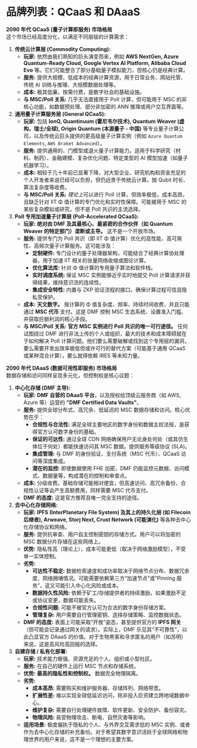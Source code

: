 # 品牌列表：QCaaS 和 DAaaS

**2090 年代 QCaaS (量子计算即服务) 市场格局**  
这个市场已经高度分化，以满足不同层级的计算需求：

1. **传统云计算层 (Commodity Computing):**
   - **玩家:** 依然由我们熟知的巨头演变而来，例如 **AWS NextGen, Azure Quantum-Ready Cloud, Google Vertex AI Platform, Alibaba Cloud Evo** 等。它们可能整合了部分基础量子模拟能力，但核心仍是经典计算。
   - **服务:** 提供大规模、低成本的经典计算资源，用于日常业务、网站托管、传统 AI 训练与推理、大规模数据处理等。
   - **成本:** 极其低廉，按需付费，是数字社会的基础设施。
   - **与 MSC/PoII 关系:** 几乎无法直接用于 PoII 计算，但可能用于 MSC 的非核心功能，如数据预处理、部分非加密的 ANN 推理或用户交互界面等。
2. **通用量子计算服务层 (General QCaaS):**
   - **玩家:** 包括 **IonQ, Quantinuum (霍尼韦尔技术), Quantum Weaver (虚构，瑞士/全球), Origin Quantum (本源量子 - 中国)** 等专业量子计算公司，以及传统云巨头提供的更高级量子计算实例（例如 `Azure Quantum Elements`, `AWS Braket Advanced`）。
   - **服务:** 提供通用的、门模型或退火量子计算能力。适用于科学研究（材料、制药）、金融建模、复杂优化问题、特定类型的 AI 模型加速（如量子机器学习）。
   - **成本:** 相较于几十年前已显著下降，对大型企业、研究机构和资金充足的个人开发者来说已经可以负担，但仍远贵于传统云计算。按 Qubit 时长、算法复杂度等收费。
   - **与 MSC/PoII 关系:** *理论上*可以进行 PoII 计算，但效率极低，成本高昂，且缺乏针对 IIT Φ 值计算的专门优化和实时性保障。可能被用于 MSC 的某些复杂模拟或研究，但不是 PoII 共识的主流选择。
3. **PoII 专用加速量子计算层 (PoII-Accelerated QCaaS):**
   - **玩家:** **绝对由 DMF 及其最核心、最紧密的合作伙伴（如 Quantum Weaver 的特定部门）垄断或主导。** 这不是一个开放市场。
   - **服务:** 提供专门为 PoII 共识（即 IIT Φ 值计算）优化的高性能、高可用性、高频次量子计算服务。这可能涉及：
     - **定制硬件:** 专门设计的量子处理器架构，可能结合了经典计算协处理器，用于加速 IIT 相关的张量网络收缩或图论计算。
     - **优化算法库:** 针对 Φ 值计算的专用量子算法和软件栈。
     - **实时调度系统:** 保证 MSC 实例能够近乎实时地提交 PoII 计算请求并获得结果，维持意识流的连续性。
     - **集成安全特性:** 内置与 ZKP 验证流程的接口，确保计算过程可信且隐私受保护。
   - **成本:** **天文数字。** 按计算的 Φ 值复杂度、频率、持续时间收费，并且只能通过 **MSC 代币** 支付。这是 DMF 控制 MSC 生态系统、设置准入门槛、并获取巨额利润的核心手段。
   - **与 MSC/PoII 关系:** **官方 MSC 实例进行 PoII 共识的唯一可行途径。** 任何试图绕过 DMF 进行非法上传的个人或组织，最大的技术和成本障碍就在于如何解决 PoII 计算问题。他们要么需要破解或找到这个专用层的漏洞，要么需要开发出效率极低但或许可行的替代方案（可能基于通用 QCaaS 或某种混合计算），要么就得依赖 IRES 等未知力量。

**2090 年代 DAaaS (数据可用性即服务) 市场格局**  
数据存储和访问同样呈现多元化，但控制权是核心议题：

1. **中心化存储 (DMF 主导):**
   - **玩家:** **DMF 自营的 DAaaS 平台**，以及授权给顶级云服务商（如 AWS, Azure 等）运营的 **"DMF Certified Data Vaults"**。
   - **服务:** 提供全球分布式、高冗余、低延迟的 MSC 数据存储和访问。核心优势在于：
     - **合规性与合法性:** 满足全球主要地区的数字身份和数据主权法规，是获得官方认可数字身份的基础。
     - **保证的可达性:** 通过全球 CDN 网络确保用户无论身处何处（或其仿生体位于何处）都能快速访问其 MSC 数据。提供服务等级协议 (SLA)。
     - **集成管理:** 与 DMF 的身份验证、支付系统（MSC 代币）、QCaaS 访问等深度集成。
     - **潜在的监控:** 即使数据使用 FHE 加密，DMF 仍能监控元数据、访问模式、数据量等，构成潜在的控制和审查点。
   - **成本:** 分级收费。基础存储可能相对便宜，但高速访问、高冗余备份、合规性认证等会产生高额费用，同样需要 MSC 代币支付。
   - **DMF 的态度:** 这是官方推荐且唯一完全支持的途径。
2. **去中心化存储网络:**
   - **玩家:** **IPFS (InterPlanetary File System) 及其上的持久化层 (如 Filecoin 后继者), Arweave, Storj Next, Crust Network (可能演化)** 等各种去中心化存储协议和网络。
   - **服务:** 提供抗审查、用户自主控制密钥的存储方式。用户可以将加密的 MSC 数据分片存储在这些网络上。
   - **优势:** 隐私性高（理论上），成本可能更低（取决于网络激励模型），不受单一实体控制。
   - **劣势:**
     - **可达性不稳定:** 数据检索速度和成功率取决于网络节点分布、数据冗余度、网络拥堵情况。可能需要依赖第三方“加速节点”或“Pinning 服务”，这又可能引入中心化风险或成本。
     - **数据持久性风险:** 依赖于矿工/存储提供者的持续激励，如果激励不足或协议变更，数据可能丢失。
     - **合规性问题:** 可能不被官方认可为合法的数字身份存储方案。
     - **管理复杂:** 用户需要自行管理密钥、选择存储策略、监控数据状态。
   - **DMF 的态度:** 表面上可能采取“开放”姿态，甚至提供官方的 **IPFS 网关**（但可能会记录通过网关的请求）。实际上，DMF 乐见其“不可靠性”，以此凸显官方 DAaaS 的价值。对于生物黑客和寻求匿名的用户（如苏明）来说，这是高风险高回报的选择。
3. **自建存储 / 私有化部署:**
   - **玩家:** 技术能力极强、资源充足的个人、组织或小型社区。
   - **服务:** 在自己的硬件上运行 MSC 节点和存储系统。
   - **优势:** **最高的隐私性和控制权。** 数据完全物理隔离。
   - **劣势:**
     - **成本高昂:** 需要购买和维护服务器、存储阵列、网络带宽。
     - **扩展性差:** 难以实现全球低延迟访问，除非投入巨资建立跨地域数据中心。
     - **维护复杂:** 需要自行处理硬件故障、软件更新、安全防护、备份容灾。
     - **物理风险:** 易受物理攻击、断电、自然灾害等影响。
   - **适用场景:** 极度偏执于隐私的个人、与外界交互需求低的 MSC 实例、或者作为去中心化存储的补充备份。对于希望其数字意识活跃于全球网络和物理世界的用户来说，这不是一个理想的主要方案。
